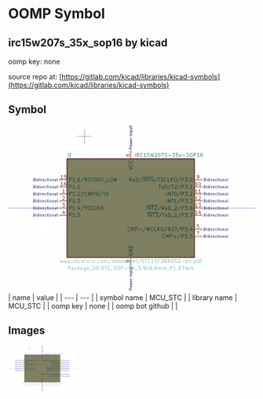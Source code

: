 # OOMP Symbol  
## irc15w207s_35x_sop16  by kicad  
  
oomp key: none  
  
source repo at: [https://gitlab.com/kicad/libraries/kicad-symbols](https://gitlab.com/kicad/libraries/kicad-symbols)  
## Symbol  
  
[![working.png](working_600.png)](working.png)  
| name | value | 
| --- | --- | 
| symbol name | MCU_STC | 
| library name | MCU_STC | 
| oomp key | none | 
| oomp bot github |  | 
## Images  
  
[![working.png](working_140.png)](working.png)  
